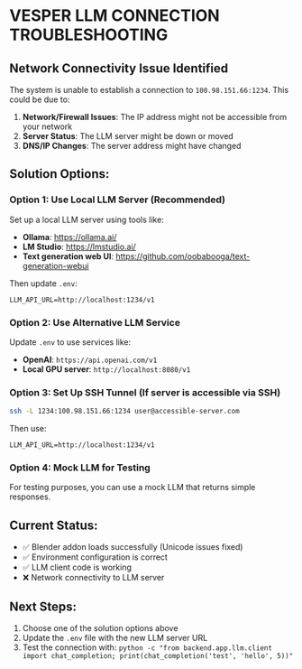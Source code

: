 # VESPER LLM CONNECTION TROUBLESHOOTING

## Network Connectivity Issue Identified

The system is unable to establish a connection to `100.98.151.66:1234`. This could be due to:

1. **Network/Firewall Issues**: The IP address might not be accessible from your network
2. **Server Status**: The LLM server might be down or moved
3. **DNS/IP Changes**: The server address might have changed

## Solution Options:

### Option 1: Use Local LLM Server (Recommended)
Set up a local LLM server using tools like:
- **Ollama**: https://ollama.ai/
- **LM Studio**: https://lmstudio.ai/
- **Text generation web UI**: https://github.com/oobabooga/text-generation-webui

Then update `.env`:
```
LLM_API_URL=http://localhost:1234/v1
```

### Option 2: Use Alternative LLM Service
Update `.env` to use services like:
- **OpenAI**: `https://api.openai.com/v1`
- **Local GPU server**: `http://localhost:8080/v1`

### Option 3: Set Up SSH Tunnel (If server is accessible via SSH)
```bash
ssh -L 1234:100.98.151.66:1234 user@accessible-server.com
```

Then use:
```
LLM_API_URL=http://localhost:1234/v1
```

### Option 4: Mock LLM for Testing
For testing purposes, you can use a mock LLM that returns simple responses.

## Current Status:
- ✅ Blender addon loads successfully (Unicode issues fixed)
- ✅ Environment configuration is correct
- ✅ LLM client code is working
- ❌ Network connectivity to LLM server

## Next Steps:
1. Choose one of the solution options above
2. Update the `.env` file with the new LLM server URL
3. Test the connection with: `python -c "from backend.app.llm.client import chat_completion; print(chat_completion('test', 'hello', 5))"`
